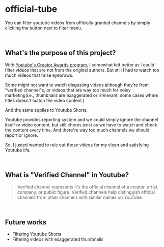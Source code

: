 # official-tube

You can filter youtube videos from officially granted channels by simply clicking the button next to filter menu.

<br/>   

## What's the purpose of this project?
With [Youtube's Creator Awards program](https://support.google.com/youtube/answer/7682560#zippy=%2Celigibility-criteria%2Credeem-a-youtube-creator-award%2Cshipping-and-delivery), I somewhat felt better as I could filter videos that are not from the original authors. But still I had to watch too much videos that raise eyebrows.

Some might not want to watch disgusting videos although they're from "verified channel"s, or videos that are way too much for noisy marketing(i.e., thumbnails are exaggerated or irrelevant, some cases where titles doesn't match the video content.)

And the same applies to Youtube Shorts.

Youtube provides reporting system and we could simply ignore the channel itself or video content, but still chores exist as we have to watch and check the content every time. And there're way too much channels we should report or ignore.

So, I justed wanted to rule out those videos for my clean and satisfying Youtube life.


<br/>   

## What is "Verified Channel" in Youtube?
> Verified channel represents it's the official channel of a creator, artist, company, or public figure. Verified channels help distinguish official channels from other channels with similar names on YouTube.

<br/>   

## Future works
- Filtering Youtube Shorts
- Filtering videos with exaggerated thumbnails
